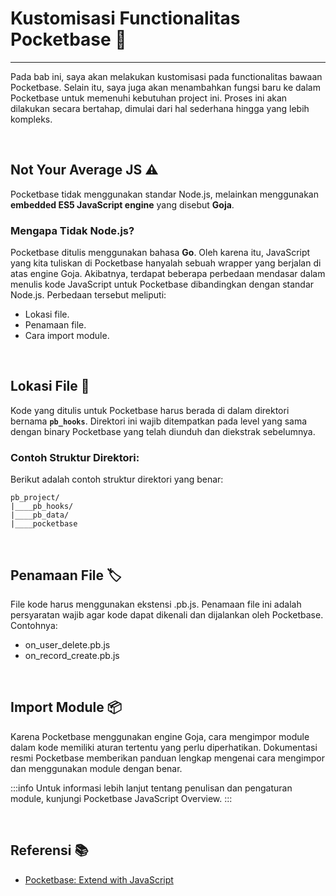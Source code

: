 # Kustomisasi Functionalitas Pocketbase :wrench:
---

Pada bab ini, saya akan melakukan kustomisasi pada functionalitas bawaan Pocketbase. Selain itu, saya juga akan menambahkan fungsi baru ke dalam Pocketbase untuk memenuhi kebutuhan project ini. Proses ini akan dilakukan secara bertahap, dimulai dari hal sederhana hingga yang lebih kompleks.

<br>

## **Not Your Average JS** :warning:

Pocketbase tidak menggunakan standar Node.js, melainkan menggunakan **embedded ES5 JavaScript engine** yang disebut **Goja**. 

### **Mengapa Tidak Node.js?**

Pocketbase ditulis menggunakan bahasa **Go**. Oleh karena itu, JavaScript yang kita tuliskan di Pocketbase hanyalah sebuah wrapper yang berjalan di atas engine Goja. Akibatnya, terdapat beberapa perbedaan mendasar dalam menulis kode JavaScript untuk Pocketbase dibandingkan dengan standar Node.js. Perbedaan tersebut meliputi:

- Lokasi file.
- Penamaan file.
- Cara import module.

<br>

## **Lokasi File** :file_folder:

Kode yang ditulis untuk Pocketbase harus berada di dalam direktori bernama **`pb_hooks`**. Direktori ini wajib ditempatkan pada level yang sama dengan binary Pocketbase yang telah diunduh dan diekstrak sebelumnya.

### **Contoh Struktur Direktori**:

Berikut adalah contoh struktur direktori yang benar:

```plaintext
pb_project/
|____pb_hooks/
|____pb_data/
|____pocketbase
```
<br>

## Penamaan File :label:
File kode harus menggunakan ekstensi .pb.js. Penamaan file ini adalah persyaratan wajib agar kode dapat dikenali dan dijalankan oleh Pocketbase. Contohnya:

- on_user_delete.pb.js
- on_record_create.pb.js

<br>

## Import Module :package:

Karena Pocketbase menggunakan engine Goja, cara mengimpor module dalam kode memiliki aturan tertentu yang perlu diperhatikan. Dokumentasi resmi Pocketbase memberikan panduan lengkap mengenai cara mengimpor dan menggunakan module dengan benar.

:::info
Untuk informasi lebih lanjut tentang penulisan dan pengaturan module, kunjungi Pocketbase JavaScript Overview.
:::

<br>

## Referensi :books:

- [Pocketbase: Extend with JavaScript](https://pocketbase.io/docs/js-overview/)

